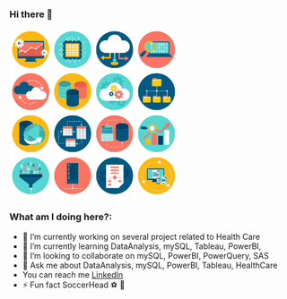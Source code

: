 ### Hi there 👋

<img src="https://github.com/tastane/tastane/blob/main/data-analysis-icons_1284-3861.jpg" height="300" widht="500" />

### What am I doing here?:

- 🔭 I’m currently working on several project related to Health Care 
- 🌱 I’m currently learning DataAnalysis, mySQL, Tableau, PowerBI, 
- 👯 I’m looking to collaborate on mySQL, PowerBI, PowerQuery, SAS 
- 💬 Ask me about DataAnalysis, mySQL, PowerBI, Tableau, HealthCare
- You can reach me <a href="www.linkedin.com/in/evren-tastan"> LinkedIn </a>
- ⚡ Fun fact SoccerHead ⚽ 🧠

